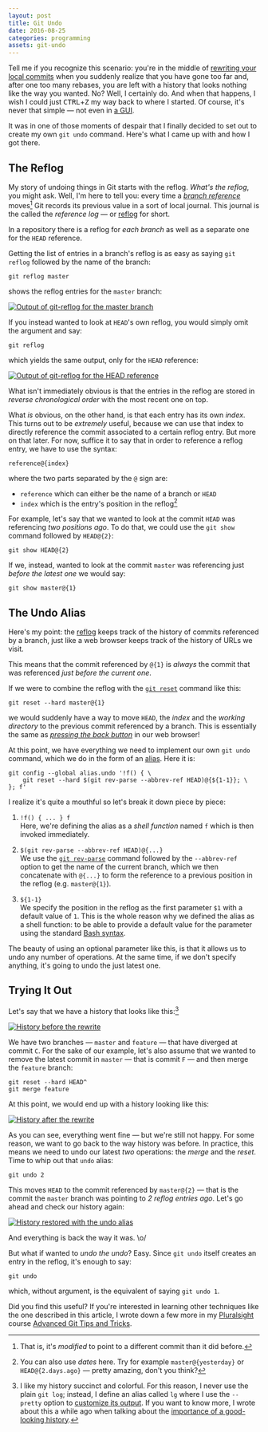 ```yaml
---
layout: post
title: Git Undo
date: 2016-08-25
categories: programming
assets: git-undo
---
```


Tell me if you recognize this scenario: you're in the middle of [rewriting your local commits](http://megakemp.com/2014/08/14/the-importance-of-a-good-looking-history) when you suddenly realize that you have gone too far and, after one too many rebases, you are left with a history that looks nothing like the way you wanted. No? Well, I certainly do. And when that happens, I wish I could just <kbd>CTRL</kbd>+<kbd>Z</kbd> my way back to where I started. Of course, it's never that simple — not even in [a GUI](https://vimeo.com/171317261).

It was in one of those moments of despair that I finally decided to set out to create my own `git undo` command. Here's what I came up with and how I got there.

## The Reflog

My story of undoing things in Git starts with the reflog. _What's the reflog_, you might ask. Well, I'm here to tell you: every time a [_branch reference_](https://git-scm.com/book/en/v2/Git-Internals-Git-References) moves[^1] Git records its previous value in a sort of local journal. This journal is the called the _reference log_ — or [reflog][reflog-doc] for short.

In a repository there is a reflog for _each branch_ as well as a separate one for the `HEAD` reference.

Getting the list of entries in a branch's reflog is as easy as saying `git reflog` followed by the name of the branch:

    git reflog master

shows the reflog entries for the `master` branch:

<a href="{{ site.url }}/assets/{{ page.assets }}/git-reflog-master.png">
<img src="{{ site.url }}/assets/{{ page.assets }}/git-reflog-master.png"
     alt="Output of git-reflog for the master branch"
     title="Output of git-reflog for the master branch"
     class="screenshot" />
</a>

If you instead wanted to look at `HEAD`'s own reflog, you would simply omit the argument and say:

    git reflog

which yields the same output, only for the `HEAD` reference:

<a href="{{ site.url }}/assets/{{ page.assets }}/git-reflog-head.png">
<img src="{{ site.url }}/assets/{{ page.assets }}/git-reflog-head.png"
     alt="Output of git-reflog for the HEAD reference"
     title="Output of git-reflog for the HEAD reference"
     class="screenshot" />
</a>

What isn't immediately obvious is that the entries in the reflog are stored in _reverse chronological order_ with the most recent one on top.

What _is_ obvious, on the other hand, is that each entry has its own _index_. This turns out to be _extremely_ useful, because we can use that index to directly reference the commit associated to a certain reflog entry. But more on that later. For now, suffice it to say that in order to reference a reflog entry, we have to use the syntax:

    reference@{index}

where the two parts separated by the `@` sign are:

- `reference` which can either be the name of a branch or `HEAD`
- `index` which is the entry's position in the reflog[^2]

For example, let's say that we wanted to look at the commit `HEAD` was referencing _two positions ago_. To do that, we could use the `git show` command followed by `HEAD@{2}`:

    git show HEAD@{2}

If we, instead, wanted to look at the commit `master` was referencing just _before the latest one_ we would say:

    git show master@{1}

## The Undo Alias

Here's my point: the [reflog][reflog-doc] keeps track of the history of commits referenced by a branch, just like a web browser keeps track of the history of URLs we visit.

<div class="note">
<p>
<i class="fa fa-bullhorn fa-2x pull-left"></i>
This means that the commit referenced by <code>@{1}</code> is <em>always</em> the commit that was referenced <em>just before the current one</em>.
</p>
</div>

If we were to combine the reflog with the [`git reset`](https://git-scm.com/docs/git-reset) command like this:

    git reset --hard master@{1}

we would suddenly have a way to move `HEAD`, the _index_ and the _working directory_ to the previous commit referenced by a branch. This is essentially the same as [_pressing the back button_](http://stackoverflow.com/q/1313788/26396) in our web browser!

At this point, we have everything we need to implement our own `git undo` command, which we do in the form of an [alias][alias-doc]. Here it is:

```shell
git config --global alias.undo '!f() { \
    git reset --hard $(git rev-parse --abbrev-ref HEAD)@{${1-1}}; \
}; f'
```

I realize it's quite a mouthful so let's break it down piece by piece:

1. `!f() { ... } f`<br/>
Here, we're defining the alias as a _shell function_ named `f` which is then invoked immediately.

2. `$(git rev-parse --abbrev-ref HEAD)@{...}`<br/>
We use the [`git rev-parse`][rev-parse-doc] command followed by the `--abbrev-ref` option to get the name of the current branch, which we then concatenate with `@{...}` to form the reference to a previous position in the reflog (e.g. `master@{1}`).

3. `${1-1}`<br/>
We specify the position in the reflog as the first parameter `$1` with a default value of `1`. This is the whole reason why we defined the alias as a shell function: to be able to provide a default value for the parameter using the standard [Bash syntax](http://www.gnu.org/software/bash/manual/bashref.html#Shell-Parameter-Expansion).

The beauty of using an optional parameter like this, is that it allows us to undo any number of operations. At the same time, if we don't specify anything, it's going to undo the just latest one.

## Trying It Out

Let's say that we have a history that looks like this:[^3]

<a href="{{ site.url }}/assets/{{ page.assets }}/git-lg-before.png">
<img src="{{ site.url }}/assets/{{ page.assets }}/git-lg-before.png"
     alt="History before the rewrite"
     title="History before the rewrite"
     class="screenshot" />
</a>

We have two branches — `master` and `feature` — that have diverged at commit `C`. For the sake of our example, let's also assume that we wanted to remove the latest commit in `master` — that is commit `F` — and then merge the `feature` branch:

    git reset --hard HEAD^
    git merge feature

At this point, we would end up with a history looking like this:

<a href="{{ site.url }}/assets/{{ page.assets }}/git-lg-after.png">
<img src="{{ site.url }}/assets/{{ page.assets }}/git-lg-after.png"
     alt="History after the rewrite"
     title="History after the rewrite"
     class="screenshot" />
</a>

As you can see, everything went fine — but we're still not happy. For some reason, we want to go back to the way history was before. In practice, this means we need to undo our latest _two_ operations: the _merge_ and the _reset_. Time to whip out that `undo` alias:

    git undo 2

This moves `HEAD` to the commit referenced by `master@{2}` — that is the commit the `master` branch was pointing to _2 reflog entries ago_. Let's go ahead and check our history again:

<a href="{{ site.url }}/assets/{{ page.assets }}/git-lg-restored.png">
<img src="{{ site.url }}/assets/{{ page.assets }}/git-lg-restored.png"
     alt="History restored with the undo alias"
     title="History restored with the undo alias"
     class="screenshot" />
</a>

And everything is back the way it was. \o/

But what if wanted to _undo the undo_? Easy. Since `git undo` itself creates an entry in the reflog, it's enough to say:

    git undo

which, without argument, is the equivalent of saying `git undo 1`.

<div class="note">
<p>
<i class="fa fa-play-circle-o fa-2x pull-left pull-left-three-lines"></i>
Did you find this useful? If you're interested in learning other techniques like the one described in this article, I wrote down a few more in my <a href="http://bit.ly/ps-enrico-campidoglio">Pluralsight</a> course <a href="http://bit.ly/git-tips-tricks">Advanced Git Tips and Tricks</a>.
</p>
</div>

[^1]: That is, it's _modified_ to point to a different commit than it did before.
[^2]: You can also use _dates_ here. Try for example `master@{yesterday}` or `HEAD@{2.days.ago}` — pretty amazing, don't you think?
[^3]: I like my history succinct and colorful. For this reason, I never use the plain `git log`; instead, I define an alias called `lg` where I use the `--pretty` option to [customize its output](https://git-scm.com/docs/pretty-formats). If you want to know more, I wrote about this a while ago when talking about the [importance of a good-looking history](http://megakemp.com/2014/08/14/the-importance-of-a-good-looking-history).

[reflog-doc]: https://git-scm.com/docs/git-reflog
[alias-doc]: https://git-scm.com/book/en/v2/Git-Basics-Git-Aliases
[rev-parse-doc]: https://git-scm.com/docs/git-rev-parse
